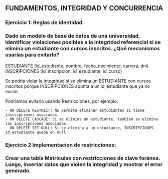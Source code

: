 ## FUNDAMENTOS, INTEGRIDAD Y CONCURRENCIA
### Ejercicio 1: Reglas de identidad. 
### Dado un modelo de base de datos de una universidad, identificar violaciones posibles a la integridad referencial si se elimina un estudiante con cursos inscritos. ¿Qué mecanismos usarías para evitarlo?

ESTUDIANTE (id_estudiante, nombre, fecha_nacimiento, carrera, dni) <br>
INSCRIPCIONES (id_inscripcion, id_estudiante, id_curso)

Se podria violar la integridad si se elimina un ESTUDIANTE con cursos inscritos porque INSCRIPCIONES apunta a un id_estudiante que ya no existe.

Podriamos evitarlo usando Restricciones, por ejemplo:

    - ON DELETE RESTRICT: No permite eliminar estudiantes si tiene inscripciones asociadas.
    - ON DELETE CASCADE: Si se elimina un estudiante, tambien se elimina las inscripciones asociadas.
    - ON DELETE SET NULL: Si se elimina a un estudiante, INSCRIPCIONES id_estudiante queda en null.

### Ejercicio 2 Implementacion de restricciones:
### Crear una tabla Matriculas con restricciones de clave foránea. Luego, insertar datos que violen la integridad y mostrar el error generado. 